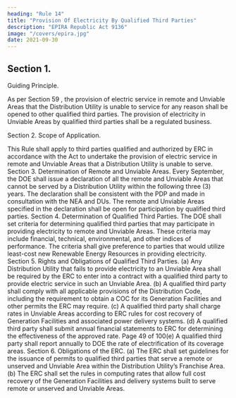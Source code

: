 ```yaml
---
heading: "Rule 14"
title: "Provision Of Electricity By Qualified Third Parties"
description: "EPIRA Republic Act 9136"
image: "/covers/epira.jpg"
date: 2021-09-30
---
```



## Section 1.

Guiding Principle.

As per Section 59 , the provision of electric service in remote and Unviable Areas that the Distribution Utility is unable to service for any reason shall be opened to other qualified third parties. The provision of electricity in Unviable Areas by qualified third parties shall be a regulated business.

Section 2. Scope of Application.

This Rule shall apply to third parties qualified and authorized by ERC in
accordance with the Act to undertake the provision of electric service in
remote and Unviable Areas that a Distribution Utility is unable to serve.
Section 3. Determination of Remote and Unviable Areas.
Every September, the DOE shall issue a declaration of all the remote and
Unviable Areas that cannot be served by a Distribution Utility within the
following three (3) years. The declaration shall be consistent with the PDP
and made in consultation with the NEA and DUs. The
remote and Unviable Areas specified in the declaration shall be open for
participation by qualified third parties.
Section 4. Determination of Qualified Third Parties.
The DOE shall set criteria for determining qualified third parties that may
participate in providing electricity to remote and Unviable Areas. These
criteria may include financial, technical, environmental, and other indices of
performance.
The criteria shall give preference to parties that would utilize least-cost new
Renewable Energy Resources in providing electricity.
Section 5.
Rights and Obligations of Qualified Third Parties.
(a) Any Distribution Utility that fails to provide electricity to an Unviable
Area shall be required by the ERC to enter into a contract with a
qualified third party to provide electric service in such an Unviable
Area.
(b) A qualified third party shall comply with all applicable provisions of
the Distribution Code, including the requirement to obtain a COC for
its Generation Facilities and other permits the ERC may require.
(c) A qualified third party shall charge rates in Unviable Areas according
to ERC rules for cost recovery of Generation Facilities and associated
power delivery systems.
(d) A qualified third party shall submit annual financial statements to
ERC for determining the effectiveness of the approved rate.
Page 49 of 100(e)
A qualified third party shall report annually to DOE the rate of
electrification of its coverage areas.
Section 6.
Obligations of the ERC.
(a) The ERC shall set guidelines for the issuance of permits to qualified
third parties that serve a remote or unserved and Unviable Area
within the Distribution Utility’s Franchise Area.
(b) The ERC shall set the rules in computing rates that allow full cost
recovery of the Generation Facilities and delivery systems built to
serve remote or unserved and Unviable Areas.
